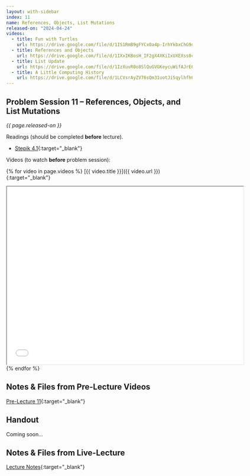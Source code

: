 ```yaml
---
layout: with-sidebar
index: 11
name: References, Objects, List Mutations
released-on: "2024-04-24"
videos:
  - title: Fun with Turtles
    url: https://drive.google.com/file/d/1IS1RmB9gFYCxOa4p-IrhYkbxChG9qwtb
  - title: References and Objects
    url: https://drive.google.com/file/d/1IXxIKBosH_IF2gX4XKiIxUXEXss0c9jm
  - title: List Update
    url: https://drive.google.com/file/d/1IzXuvR0o8SlQuGVGKeycuWifAJrE67f9
  - title: A Little Computing History
    url: https://drive.google.com/file/d/1LCVsrAyZV76sQm31uotJi5qylhfh6xo9
---
```


## Problem Session 11 – References, Objects, and List Mutations

_{{ page.released-on }}_

Readings (should be completed **before** lecture). 
- [Stepik 4.1](https://stepik.org/lesson/567181/step/1?unit=561454){:target="_blank"}

Videos (to watch **before** problem session):

{% for video in page.videos %}
[{{ video.title }}]({{ video.url }}){:target="_blank"}

<iframe src="{{ video.url }}/preview" width="640" height="480" allow="autoplay"></iframe>
{% endfor %}

## Notes & Files from Pre-Lecture Videos

[Pre-Lecture 11](https://github.com/ucsd-cse8a-sp24/ucsd-cse8a-sp24.github.io/tree/main/_pre-lectures/lecture-11){:target="_blank"}

## Handout

Coming soon...

## Notes & Files from Live-Lecture

[Lecture Notes](https://drive.google.com/drive/folders/1rH-HHFD8rQA-PrQlGJ3AbYO-mdwI_DjF?usp=sharing){:target="_blank"}
